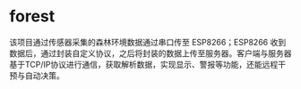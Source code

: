 # forest
该项目通过传感器采集的森林环境数据通过串口传至 ESP8266；ESP8266 收到数据后，通过封装自定义协议，之后将封装的数据上传至服务器。客户端与服务器基于TCP/IP协议进行通信，获取解析数据，实现显示、警报等功能，还能远程干预与自动决策。
